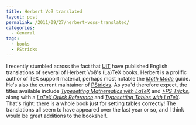 ```yaml
---
title: Herbert Voß translated
layout: post
permalink: /2011/09/27/herbert-voss-translated/
categories:
  - General
tags:
  - books
  - PStricks
---
```

I recently stumbled across the fact that [UIT](http://www.uit.co.uk/) have published English translations of several of Herbert Voß's (La)TeX books. Herbert is a prolific author of TeX support material, perhaps most notable the [_Math Mode_](https://ctan.org/pkg/voss-mathmode) guide. He's also the current maintainer of [PStricks](https://ctan.org/pkg/pstricks). As you'd therefore expect, the titles available include [_Typesetting Mathematics with LaTeX_](http://www.uit.co.uk/BK-TMWL/HomePage) and [_>PS Tricks_](http://www.uit.co.uk/BK-PSTricks/HomePage), along with a [_LaTeX Quick Reference_](http://www.uit.co.uk/BK-LREF/HomePage) and [_Typesetting Tables with LaTeX_](http://www.uit.co.uk/BK-TTWL/HomePage). That's right: there is a whole book just for setting tables correctly! The translations all seem to have appeared over the last year or so, and I think would be great additions to the bookshelf.
